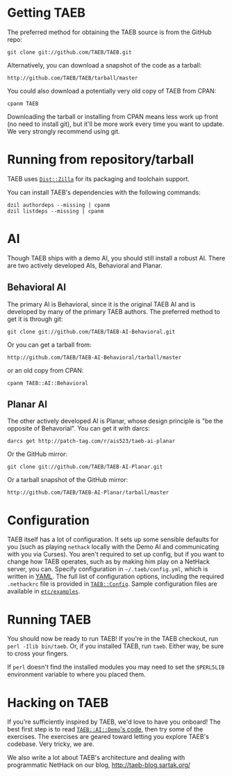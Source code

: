 # Getting TAEB

The preferred method for obtaining the TAEB source is from the GitHub repo:

    git clone git://github.com/TAEB/TAEB.git

Alternatively, you can download a snapshot of the code as a tarball:

    http://github.com/TAEB/TAEB/tarball/master

You could also download a potentially very old copy of TAEB from CPAN:

    cpanm TAEB

Downloading the tarball or installing from CPAN means less work up
front (no need to install git), but it'll be more work every time
you want to update. We very strongly recommend using git.

# Running from repository/tarball

TAEB uses [`Dist::Zilla`](http://dzil.org) for its packaging and
toolchain support.

You can install TAEB's dependencies with the following commands:

    dzil authordeps --missing | cpanm
    dzil listdeps --missing | cpanm

# AI

Though TAEB ships with a demo AI, you should still install a robust
AI. There are two actively developed AIs, Behavioral and Planar.

## Behavioral AI

The primary AI is Behavioral, since it is the original TAEB AI and
is developed by many of the primary TAEB authors. The preferred
method to get it is through git:

    git clone git://github.com/TAEB/TAEB-AI-Behavioral.git

Or you can get a tarball from:

    http://github.com/TAEB/TAEB-AI-Behavioral/tarball/master

or an old copy from CPAN:

    cpanm TAEB::AI::Behavioral

## Planar AI

The other actively developed AI is Planar, whose design principle is "be the
opposite of Behavorial". You can get it with darcs:

    darcs get http://patch-tag.com/r/ais523/taeb-ai-planar

Or the GitHub mirror:

    git clone git://github.com/TAEB/TAEB-AI-Planar.git

Or a tarball snapshot of the GitHub mirror:

    http://github.com/TAEB/TAEB-AI-Planar/tarball/master

# Configuration

TAEB itself has a lot of configuration. It sets up some sensible
defaults for you (such as playing `nethack` locally with the Demo
AI and communicating with you via Curses). You aren't required to
set up config, but if you want to change how TAEB operates, such
as by making him play on a NetHack server, you can. Specify
configuration in `~/.taeb/config.yml`, which is written in
[YAML](http://en.wikipedia.org/wiki/Yaml). The full list of
configuration options, including the required `.nethackrc` file is
provided in
[`TAEB::Config`](https://github.com/TAEB/TAEB/blob/master/lib/TAEB/Config.pm).
Sample configuration files are available in
[`etc/examples`](https://github.com/TAEB/TAEB/tree/master/etc/examples).

# Running TAEB

You should now be ready to run TAEB! If you're in the TAEB checkout,
run `perl -Ilib bin/taeb`. Or, if you installed TAEB, run `taeb`.
Either way, be sure to cross your fingers.

If `perl` doesn't find the installed modules you may need to set
the `$PERL5LIB` environment variable to where you placed them.

# Hacking on TAEB

If you're sufficiently inspired by TAEB, we'd love to have you onboard! The
best first step is to read
[`TAEB::AI::Demo`'s code](https://github.com/TAEB/TAEB/blob/master/lib/TAEB/AI/Demo.pm),
then try some of the exercises. The exercises are geared
toward letting you explore TAEB's codebase. Very tricky, we are.

We also write a lot about TAEB's architecture and dealing with programmatic
NetHack on our blog, http://taeb-blog.sartak.org/

